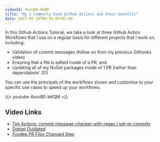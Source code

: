```yaml
---
videoId: 4xocB0-bKQM
title: "My 3 Commonly Used Github Actions and their benefits"
date: 2021-05-10T09:59:07+01:00
---
```


In this Github Actions Tutorial, we take a look at three Github Action Workflows that I use on a regular basis for different projects that I work on, including:

- Validation of commit messages (follow on from my previous Githooks video)
- Ensuring that a file is edited inside of a PR, and
- Updating all of my NuGet packages inside of 1 PR (rather than dependabots' 20)

You can use the principals of the workflows shown and customise to your specific use cases to speed up your workflows.

<!--more-->

{{< youtube 4xocB0-bKQM >}}

## Video Links

- [Tim Actions: commit-message-checker-with-regex / get-pr-commits](https://github.com/tim-actions)
- [Dotnet Outdated](https://github.com/dotnet-outdated/dotnet-outdated)
- [Foodee PR Files Changed Step](https://github.com/Foodee/pr-includes-file-change)
